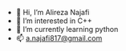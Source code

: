 - 👋 Hi, I’m Alireza Najafi
- 👀 I’m interested in C++
- 🌱 I’m currently learning python
- 📫 a.najafi817@gmail.com
